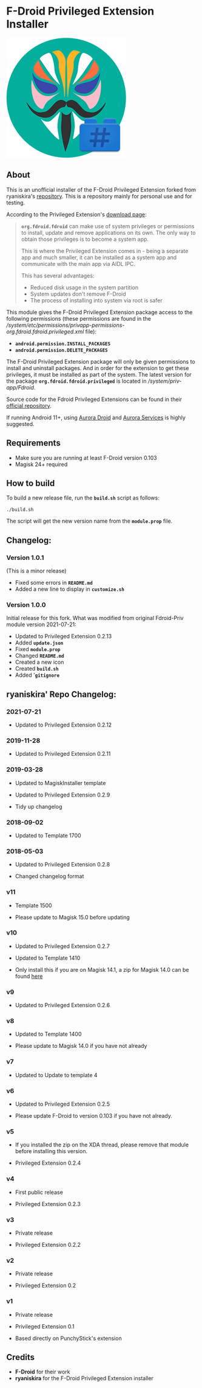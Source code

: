 # F-Droid Privileged Extension Installer

![Icon](module_icon.png)

## About

This is an unofficial installer of the F-Droid Privileged Extension forked from ryaniskira's [repository](https://github.com/Magisk-Modules-Repo/Fdroid-Priv). This is a repository mainly for personal use and for testing.

According to the Privileged Extension's [download page](https://f-droid.org/en/packages/org.fdroid.fdroid.privileged/):

> **`org.fdroid.fdroid`** can make use of system privileges or permissions
to install, update and remove applications on its own. The only way to
obtain those privileges is to become a system app.
>
> This is where the Privileged Extension comes in - being a separate app
and much smaller, it can be installed as a system app and communicate
with the main app via AIDL IPC.
>
> This has several advantages:
>
> - Reduced disk usage in the system partition
> - System updates don't remove F-Droid
> - The process of installing into system via root is safer

This module gives the F-Droid Privileged Extension package access to the following permissions (these permissions are found in the */system/etc/permissions/privapp-permissions-org.fdroid.fdroid.privileged.xml* file):
- **`android.permission.INSTALL_PACKAGES`**
- **`android.permission.DELETE_PACKAGES`**

The F-Droid Privileged Extension package will only be given permissions to install and uninstall packages. And in order for the extension to get these privileges, it must be installed as part of the system. The latest version for the package **`org.fdroid.fdroid.privileged`** is located in */system/priv-app/Fdroid*.

Source code for the Fdroid Privileged Extensions can be found in their [official repository](https://gitlab.com/fdroid/privileged-extension).

If running Android 11+, using [Aurora Droid](https://f-droid.org/en/packages/com.aurora.adroid/) and [Aurora Services](https://github.com/whyorean/AuroraServices) is highly suggested.

## Requirements

- Make sure you are running at least F-Droid version 0.103
- Magisk 24+ required

## How to build

To build a new release file, run the **`build.sh`** script as follows:

```shell
./build.sh
```

The script will get the new version name from the **`module.prop`** file.

## Changelog:

### Version 1.0.1
(This is a minor release)
- Fixed some errors in **`README.md`**
- Added a new line to display in **`customize.sh`**

### Version 1.0.0

Initial release for this fork. What was modified from original Fdroid-Priv module version 2021-07-21:
- Updated to Privileged Extension 0.2.13
- Added **`update.json`**
- Fixed **`module.prop`**
- Changed **`README.md`**
- Created a new icon
- Created **`build.sh`**
- Added '**`gitignore`**

## ryaniskira' Repo Changelog:

### 2021-07-21

- Updated to Privileged Extension 0.2.12

### 2019-11-28

- Updated to Privileged Extension 0.2.11

### 2019-03-28

- Updated to MagiskInstaller template

- Updated to Privileged Extension 0.2.9

- Tidy up changelog

### 2018-09-02

- Updated to Template 1700

### 2018-05-03

- Updated to Privileged Extension 0.2.8

- Changed changelog format

### v11

- Template 1500

- Please update to Magisk 15.0 before updating

### v10

- Updated to Privileged Extension 0.2.7

- Updated to Template 1410

- Only install this if you are on Magisk 14.1, a zip for Magisk 14.0 can be found [here](https://www.androidfilehost.com/?fid=745849072291676800)

### v9

- Updated to Privileged Extension 0.2.6

### v8

- Updated to Template 1400

- Please update to Magisk 14.0 if you have not already

### v7

- Updated to Update to template 4

### v6

- Updated to Privileged Extension 0.2.5

- Please update F-Droid to version 0.103 if you have not already.

### v5

- If you installed the zip on the XDA thread, please remove that module before installing this version.

- Privileged Extension 0.2.4

### v4

- First public release

- Privileged Extension 0.2.3

### v3

- Private release

- Privileged Extension 0.2.2

### v2

- Private release

- Privileged Extension 0.2


### v1

- Private release

- Privileged Extension 0.1

- Based directly on PunchyStick's extension

## Credits

- **F-Droid** for their work
- **ryaniskira** for the F-Droid Privileged Extension installer
